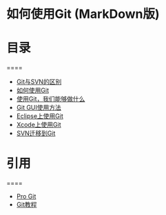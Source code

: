 # 如何使用Git (MarkDown版)

# 目录
====
* [Git与SVN的区别](http://10.10.212.92/test/how-to-use-git/wikis/DiffBetweenGitAndSvn)
* [如何使用Git](http://10.10.212.92/test/how-to-use-git/wikis/HowToUseGit)
* [使用Git，我们能够做什么](http://10.10.212.92/test/how-to-use-git/wikis/WhatWeCanDoInGit)
* [Git GUI使用方法](http://10.10.212.92/test/how-to-use-git/wikis/HowToUseGitGUI)
* [Eclipse上使用Git](http://10.10.212.92/test/how-to-use-git/wikis/HowToUseGitInEclipse)
* [Xcode上使用Git](http://10.10.212.92/test/how-to-use-git/wikis/HowToUseGitInXcode)
* [SVN迁移到Git](http://10.10.212.92/test/how-to-use-git/wikis/MoveSVNToGit)

# 引用
====
* [Pro Git](http://git-scm.com/book/zh/v1)
* [Git教程](http://www.liaoxuefeng.com/)
